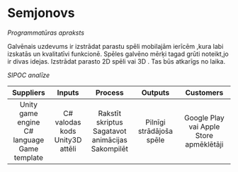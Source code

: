# Semjonovs
*Programmatūras apraksts*

Galvēnais uzdevums ir izstrādat parastu spēli mobilajām ierīcēm ,kura labi izskatās un kvalitatīvi funkcionē. Spēles galvēno mērķi tagad grūti noteikt,jo ir divas idejas. Izstrādat parasto 2D spēli vai 3D . Tas būs atkarīgs no laika.

*SIPOC analīze*

| Suppliers |    Inputs |    Process |    Outputs |    Customers |
| :-: | :-: | :-: | :-: | :-: |
| Unity game engine <br/> C# language <br/> Game template |    C# valodas kods <br/> Unity3D attēli |    Rakstīt skriptus <br/> Sagatavot animācijas <br/> Sakompilēt |    Pilnīgi strādājoša spēle |    Google Play vai Apple Store apmēklētāji |
